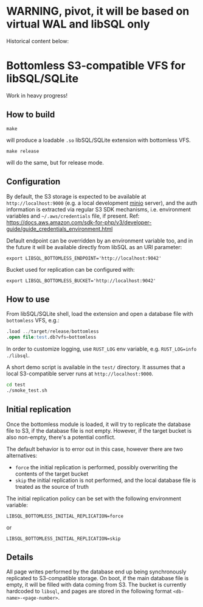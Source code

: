 # WARNING, pivot, it will be based on virtual WAL and libSQL only

Historical content below:


# Bottomless S3-compatible VFS for libSQL/SQLite
Work in heavy progress!

## How to build
```
make
```
will produce a loadable `.so` libSQL/SQLite extension with bottomless VFS.
```
make release
```
will do the same, but for release mode.

## Configuration
By default, the S3 storage is expected to be available at `http://localhost:9000` (e.g. a local development [minio](https://min.io) server), and the auth information is extracted via regular S3 SDK mechanisms, i.e. environment variables and `~/.aws/credentials` file, if present. Ref: https://docs.aws.amazon.com/sdk-for-php/v3/developer-guide/guide_credentials_environment.html

Default endpoint can be overridden by an environment variable too, and in the future it will be available directly from libSQL as an URI parameter:
```
export LIBSQL_BOTTOMLESS_ENDPOINT='http://localhost:9042'
```

Bucket used for replication can be configured with:
```
export LIBSQL_BOTTOMLESS_BUCKET='http://localhost:9042'
```

## How to use
From libSQL/SQLite shell, load the extension and open a database file with `bottomless` VFS, e.g.:
```sql
.load ../target/release/bottomless
.open file:test.db?vfs=bottomless
```

In order to customize logging, use `RUST_LOG` env variable, e.g. `RUST_LOG=info ./libsql`.

A short demo script is available in the `test/` directory. It assumes that a local S3-compatible server runs at `http://localhost:9000`.
```sh
cd test
./smoke_test.sh
```

## Initial replication
Once the bottomless module is loaded, it will try to replicate the database file to S3, if the database file is not empty.
However, if the target bucket is also non-empty, there's a potential conflict.

The default behavior is to error out in this case, however there are two alternatives:
 - `force`
    the initial replication is performed, possibly overwriting the contents of the target bucket
 - `skip`
    the initial replication is not performed, and the local database file is treated as the source of truth

The initial replication policy can be set with the following environment variable:
```
LIBSQL_BOTTOMLESS_INITIAL_REPLICATION=force
```
or
```
LIBSQL_BOTTOMLESS_INITIAL_REPLICATION=skip
```

## Details
All page writes performed by the database end up being synchronously replicated to S3-compatible storage.
On boot, if the main database file is empty, it will be filled with data coming from S3.
The bucket is currently hardcoded to `libsql`, and pages are stored in the following format `<db-name>-<page-number>`.

